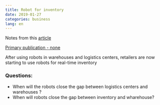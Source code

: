 ```yaml
---
title: Robot for inventory
date: 2019-01-27
categories: business
lang: en
---
```


Notes from this [article](https://www.wsj.com/articles/new-job-for-robots-taking-stock-for-retailers-11548597600)

[Primary publication - none]()

After using robots in warehouses and logistics centers, retailers are now starting to use robots for real-time inventory

### Questions:
* When will the robots close the gap between logistics centers and warehouses ?
* When will robots close the gap between inventory and wharehouse?